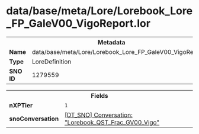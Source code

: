 <h1>data/base/meta/Lore/Lorebook_Lore_FP_GaleV00_VigoReport.lor</h1><table><tr><th colspan="100%">Metadata</th></tr><tr><td><b>Name</b></td><td>data/base/meta/Lore/Lorebook_Lore_FP_GaleV00_VigoReport.lor</td></tr><tr><td><b>Type</b></td><td>LoreDefinition</td></tr><tr><td><b>SNO ID</b></td><td>1279559</td></tr></table>

<table><tr><th colspan="100%">Fields</th></tr><tr><td><b>nXPTier</b></td><td><code>1</code></td></tr><tr><td><b>snoConversation</b></td><td><a href="..\Conversation\Lorebook_QST_Frac_GV00_Vigo.cnv">[DT_SNO] Conversation: "Lorebook_QST_Frac_GV00_Vigo"</a></td></tr></table>


